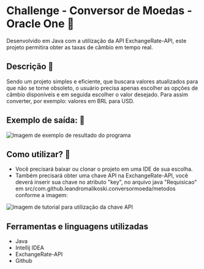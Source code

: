 # Challenge - Conversor de Moedas - Oracle One 🚀
Desenvolvido em Java com a utilização da API ExchangeRate-API, este projeto permitira obter as taxas de cãmbio em tempo real.
## Descrição 💎
Sendo um projeto simples e eficiente, que buscara valores atualizados para que não se torne obsoleto, o usuário precisa apenas escolher as opções de cãmbio disponíveis e em seguida escolher o valor desejado. Para assim converter, por exemplo: valores em BRL para USD.
## Exemplo de saída: 💎
<img src="img/resultadoSaida.png" alt="Imagem de exemplo de resultado do programa">

## Como utilizar? 🚀
* Você precisará baixar ou clonar o projeto em uma IDE de sua escolha.
* Também precisará obter uma chave API na ExchangeRate-API, você deverá inserir sua chave no atributo "key", no arquivo java "Requisicao" em src/com.github.leandromalikoski.conversormoeda/metodos conforme a imagem:
<img src="img/tutorialChave.png" alt="Imagem de tutorial para utilização da chave API">

## Ferramentas e linguagens utilizadas
* Java
* Intellij IDEA
* ExchangeRate-API
* Github